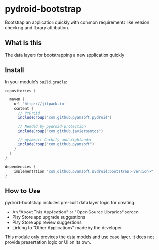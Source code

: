 # pydroid-bootstrap
Bootstrap an application quickly with common requirements
like version checking and library attribution.

## What is this

The data layers for bootstrapping a new application quickly

## Install

In your module's `build.gradle`:
```groovy
repositories {

  maven {
    url 'https://jitpack.io'
    content {
      // PYDroid
      includeGroup("com.github.pyamsoft.pydroid")

      // Needed by pydroid-protection
      includeGroup("com.github.javiersantos")

      // pyamsoft Cachify and Highlander
      includeGroup("com.github.pyamsoft")
    }
  }
}

dependencies {
    implementation "com.github.pyamsoft.pydroid:bootstrap:<version>"
}
```

## How to Use

pydroid-bootstrap includes pre-built data layer logic for creating:

- An "About This Application" or "Open Source Libraries" screen
- Play Store app upgrade suggestions
- Play Store app review suggestions
- Linking to "Other Applications" made by the developer

This module only provides the data models and use case layer. It does not provide presentation
logic or UI on its own.
